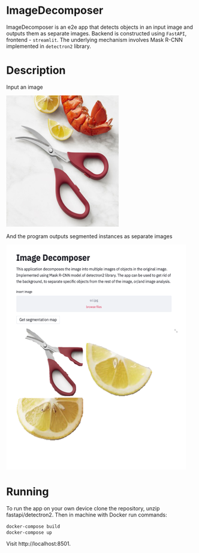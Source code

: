# ImageDecomposer
ImageDecomposer is an e2e app that detects objects in an input image and outputs them as separate images. Backend is constructed using `FastAPI`, frontend - `streamlit`. The underlying mechanism involves Mask R-CNN implemented in `detectron2` library.
# Description
Input an image

<img src="https://github.com/mkang30/ImageDecomposer/blob/master/sci.jpg" width="300" height="350"/>

And the program outputs segmented instances as separate images

<img src="https://github.com/mkang30/ImageDecomposer/blob/master/idsc1.png" width="480" height="600"/>

# Running

To run the app on your own device clone the repository, unzip fastapi/detectron2. Then in machine with Docker run commands:
    
    docker-compose build
    docker-compose up

Visit http://localhost:8501. 
